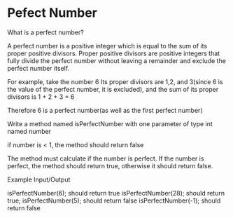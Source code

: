 # Pefect Number

What is a perfect number?

A perfect number is a positive integer which is equal to the sum of its proper positive divisors.
Proper positive divisors are positive integers that fully divide the perfect number without leaving
a remainder and exclude the perfect number itself.

For example, take the number 6
Its proper divisors are 1,2, and 3(since 6 is the value of the perfect number, it is excluded), and
the sum of its proper divisors is 1 + 2 + 3 = 6

Therefore 6 is a perfect number(as well as the first perfect number)
 
Write a method named isPerfectNumber with one parameter of type int named number

if number is < 1, the method should return false

The method must calculate if the number is perfect.  If the number is perfect, the method
should return true, otherwise it should return false.

Example Input/Output

isPerfectNumber(6); should return true
isPerfectNumber(28); should return true;
isPerfectNumber(5); should return false
isPerfectNumber(-1); should return false

